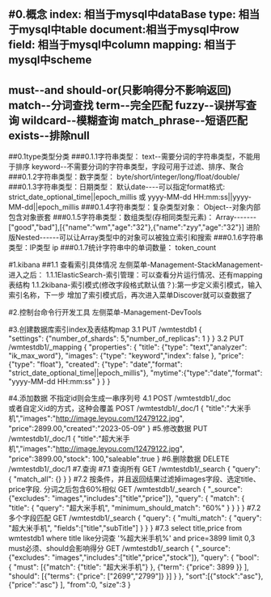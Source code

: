 #0.概念
   index:   相当于mysql中dataBase
   type:    相当于mysql中table
   document:相当于mysql中row
   field:   相当于mysql中column
   mapping: 相当于mysql中scheme
-------------------------------------------------------------------------------
   must--and   should-or(只影响得分不影响返回)
   match--分词查找 term--完全匹配  fuzzy--误拼写查询 wildcard--模糊查询
   match_phrase--短语匹配  exists--排除null
-------------------------------------------------------------------------------
##0.1type类型分类
   ###0.1.1字符串类型：
      text--需要分词的字符串类型，不能用于排序
      keyword--不需要分词的字符串类型，字段可用于过滤、排序、聚合
   ###0.1.2字符串类型：数字类型：
      byte/short/integer/long/float/double/
   ###0.1.3字符串类型：日期类型：
      默认date----可以指定format格式:  strict_date_optional_time||epoch_millis
                                  或 yyyy-MM-dd HH:mm:ss||yyyy-MM-dd||epoch_millis
   ###0.1.4字符串类型：复杂类型对象：
      Object--对象内部包含对象嵌套
   ###0.1.5字符串类型：数组类型(存相同类型元素)：
      Array-------["good","bad"],[{"name":"wm","age":"32"},{"name":"zyy","age":"32"}]
      进阶版Nested------可以让Array类型中的对象可以被独立索引和搜索
   ###0.1.6字符串类型：IP类型
      ip
   ###0.1.7统计字符串中的单词数量：
      token_count

#1.kibana
##1.1 查看索引具体情况
      左侧菜单-Management-StackManagement-进入之后：
            1.1.1ElasticSearch-索引管理：可以查看分片运行情况、还有mapping表结构
            1.1.2kibana-索引模式(修改字段格式默认值？):第一步定义索引模式，输入索引名称，下一步
      增加了索引模式后，再次进入菜单Discover就可以查数据了

#2.控制台命令行开发工具
      左侧菜单-Management-DevTools

#3.创建数据库索引index及表结构map
   3.1 PUT /wmtestdb1
      {                                                                                                                                            
         "settings": {"number_of_shards": 5,"number_of_replicas": 1 }
      }
   3.2 PUT /wmtestdb1/_mapping
      {
         "properties": {
            "title": {"type": "text","analyzer": "ik_max_word"},
            "images": {"type": "keyword","index": false },
            "price": {"type": "float"},
            "created":  {"type":   "date","format": "strict_date_optional_time||epoch_millis"},
            "mytime":{"type":"date","format": "yyyy-MM-dd HH:mm:ss" }
         }
      }

#4.添加数据
   不指定id则会生成一串序列号
   4.1 POST /wmtestdb1/_doc   
       或者自定义id的方式，这种会覆盖
       POST /wmtestdb1/_doc/1
      {
         "title":"大米手机","images":"http://image.leyou.com/12479122.jpg",
         "price":2899.00,"created":"2023-05-09"
      }
#5.修改数据
   PUT /wmtestdb1/_doc/1
   {
      "title":"超大米手机","images":"http://image.leyou.com/12479122.jpg",
      "price":3899.00,"stock": 100,"saleable":true
   }
#6.删除数据
   DELETE /wmtestdb1/_doc/1
#7.查询
   #7.1 查询所有
      GET /wmtestdb1/_search
      { "query": { "match_all": {} } }
   #7.2 按条件，并且返回结果过滤掉images字段、选定title、price字段. 分词之后包含60%相似
      GET /wmtestdb1/_search
      {
         "_source": {"excludes": "images","includes":["title","price"]},
         "query": {
            "match": {
               "title": {
                  "query": "超大米手机",
                  "minimum_should_match": "60%"
               }
            }
         }
      }
   #7.2 多个字段匹配
      GET /wmtestdb1/_search
      {
         "query": {
            "multi_match": {
               "query": "超大米手机",
               "fields":["title","subTitle"]
            }
         }
      }
   #7.3 
      select title,price from wmtestdb1 where title like分词查 '%超大米手机%' and price=3899 limit 0,3
   must必须、should会影响得分
   GET /wmtestdb1/_search
   {
      "_source": {"excludes": "images","includes":["title","price","stock"]},
      "query": {
         "bool": {
            "must": [{"match": {"title": "超大米手机"} },
                     {"term": {"price": 3899 }}
                    ],
            "should": [{"terms": {"price": ["2699","2799"]} }]
         }
      },
      "sort":[{"stock":"asc"},
                {"price":"asc"}
             ],
      "from":0,
      "size":3
   }